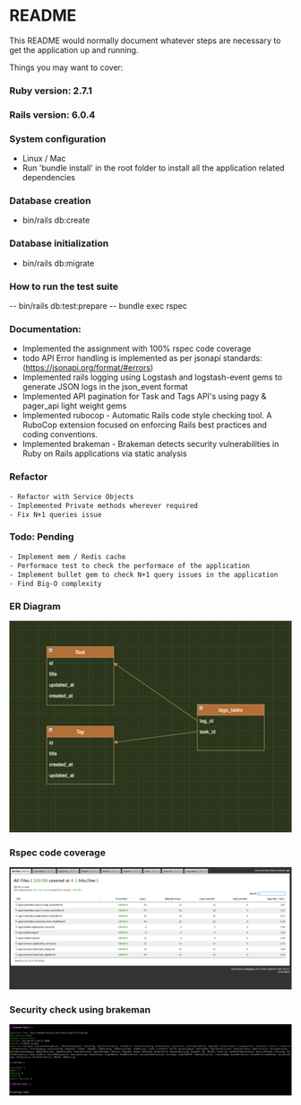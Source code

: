 # README

This README would normally document whatever steps are necessary to get the
application up and running.

Things you may want to cover:

### Ruby version: 2.7.1

### Rails version: 6.0.4

### System configuration
  - Linux / Mac
  - Run 'bundle install' in the root folder to install all the application related dependencies

### Database creation
  - bin/rails db:create

### Database initialization
  - bin/rails db:migrate

### How to run the test suite
  -- bin/rails db:test:prepare
  -- bundle exec rspec

### Documentation:
  - Implemented the assignment with 100% rspec code coverage
  - todo API Error handling is implemented as per jsonapi standards: (https://jsonapi.org/format/#errors)
  - Implemented rails logging using Logstash and logstash-event gems to generate JSON logs in the json_event format
  - Implemented API pagination for Task and Tags API's using pagy & pager_api light weight gems
  - Implemented rubocop - Automatic Rails code style checking tool. A RuboCop extension focused on enforcing Rails best  practices and coding conventions.
  - Implemented brakeman - Brakeman detects security vulnerabilities in Ruby on Rails applications via static analysis

  ### Refactor
    - Refactor with Service Objects
    - Implemented Private methods wherever required
    - Fix N+1 queries issue

  ### Todo: Pending
    - Implement mem / Redis cache
    - Performace test to check the performace of the application
    - Implement bullet gem to check N+1 query issues in the application
    - Find Big-O complexity

### ER Diagram
![Relationship between Task and Tag](task_tag.png?raw=true)

### Rspec code coverage
![Code coverage](coverage.png?raw=true)

### Security check using brakeman
![Security check](brakeman.png?raw=true)
